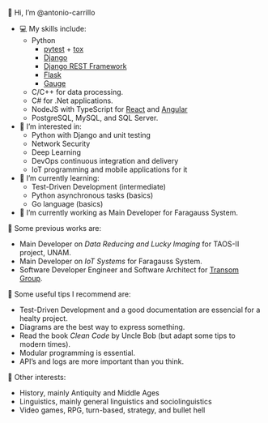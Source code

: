 👋 Hi, I’m @antonio-carrillo
- 💻 My skills include:
  - Python
    - [pytest](https://docs.pytest.org) + [tox](https://tox.wiki)
    - [Django](https://github.com/django/django)
    - [Django REST Framework](https://github.com/encode/django-rest-framework)
    - [Flask](https://github.com/pallets/flask)
    - [Gauge](https://github.com/getgauge/gauge-python)
  - C/C++ for data processing.
  - C# for .Net applications.
  - NodeJS with TypeScript for [React](https://github.com/facebook/react) and [Angular](https://github.com/angular/angular)
  - PostgreSQL, MySQL, and SQL Server.
- 🌟 I’m interested in:
  - Python with Django and unit testing
  - Network Security
  - Deep Learning
  - DevOps continuous integration and delivery
  - IoT programming and mobile applications for it
- 🌱 I’m currently learning:
  - Test-Driven Development (intermediate)
  - Python asynchronous tasks (basics)
  - Go language (basics)
- 💼 I’m currently working as Main Developer for Faragauss System.

🔧 Some previous works are:
- Main Developer on _Data Reducing and Lucky Imaging_ for TAOS-II project, UNAM.
- Main Developer on _IoT Systems_ for Faragauss System.
- Software Developer Engineer and Software Architect for [Transom Group](https://github.com/Transom-Group).

💬 Some useful tips I recommend are:
- Test-Driven Development and a good documentation are essencial for a healty project.
- Diagrams are the best way to express something.
- Read the book _Clean Code_ by Uncle Bob (but adapt some tips to modern times).
- Modular programming is essential.
- API’s and logs are more important than you think.

🌮 Other interests:
- History, mainly Antiquity and Middle Ages
- Linguistics, mainly general linguistics and sociolinguistics
- Video games, RPG, turn-based, strategy, and bullet hell
